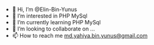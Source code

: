 - 👋 Hi, I’m @Elin-Bin-Yunus
- 👀 I’m interested in PHP MySql
- 🌱 I’m currently learning PHP MySql
- 💞️ I’m looking to collaborate on ...
- 📫 How to reach me md.yahiya.bin.yunus@gmail.com

<!---
Elin-Bin-Yunus/Elin-Bin-Yunus is a ✨ special ✨ repository because its `README.md` (this file) appears on your GitHub profile.
You can click the Preview link to take a look at your changes.
--->
